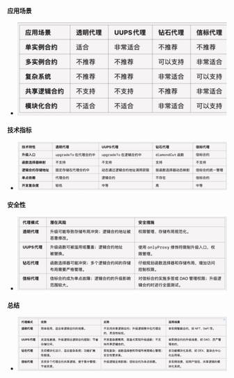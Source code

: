 #### 应用场景
- ![](../images/日期/PixPin_20250423_000435.png "")

#### 技术指标
- ![](../images/日期/PixPin_20250423_000442.png "")

#### 安全性
- ![](../images/日期/PixPin_20250423_000448.png "")

#### 总结
- ![](../images/日期/PixPin_20250423_000455.png "")
